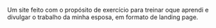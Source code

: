 Um site feito com o propósito de exercício para treinar oque aprendi e divulgar o trabalho da minha esposa, em formato de landing page. 
